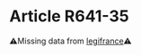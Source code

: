 # Article R641-35

⚠️Missing data from [legifrance](https://www.legifrance.gouv.fr/codes/article_lc/LEGIARTI000006269688)⚠️